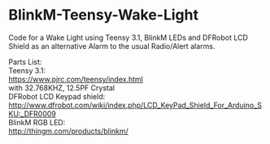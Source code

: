 # BlinkM-Teensy-Wake-Light
Code for a Wake Light using Teensy 3.1, BlinkM LEDs and DFRobot LCD Shield as an alternative Alarm to the usual Radio/Alert alarms.  

Parts List:  
Teensy 3.1:  
https://www.pjrc.com/teensy/index.html  
   with 32.768KHZ, 12.5PF Crystal  
DFRobot LCD Keypad shield:  
http://www.dfrobot.com/wiki/index.php/LCD_KeyPad_Shield_For_Arduino_SKU:_DFR0009  
BlinkM RGB LED:  
http://thingm.com/products/blinkm/
